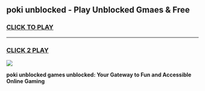 
## poki unblocked - Play Unblocked Gmaes & Free
<h3>
<a href="https://premium.freeplayer.one?title=poki_unblocked&ref=20F">CLICK TO PLAY</a></h3>
<hr>

<h3>
<a href="https://premium.freeplayer.one?title=poki_unblocked&ref=20F">CLICK 2 PLAY</a>
  
</h3>

<a href="https://premium.freeplayer.one?title=poki_unblocked&ref=20F/"><img src="https://clearcache.store/games.png"></a>


**poki unblocked games unblocked: Your Gateway to Fun and Accessible Online Gaming**
